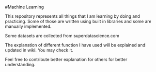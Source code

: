 #Machine Learning

This repository represents all things that I am learning by doing and practicing. Some of those are written using  built in libraries and some are manually implemented.

Some datasets are collected from superdatascience.com

The explanation of different function I have used will be explained and updated in wiki. You may check it.

Feel free to contribute better explanation for others for better understanding.
